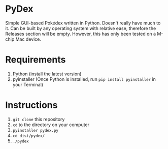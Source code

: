 # PyDex
Simple GUI-based Pokédex written in Python. Doesn't really have much to it. Can be built by any operating system with relative ease, therefore the Releases section will be empty. However, this has only been tested on a M-chip Mac device.

# Requirements
1. [Python](https://www.python.org/downloads/) (install the latest version)
2. pyinstaller (Once Python is installed, run `pip install pyinstaller` in your Terminal)

# Instructions
1. `git clone` this repository
2. `cd` to the directory on your computer
3. `pyinstaller pydex.py`
4. `cd dist/pydex/`
5. `./pydex`